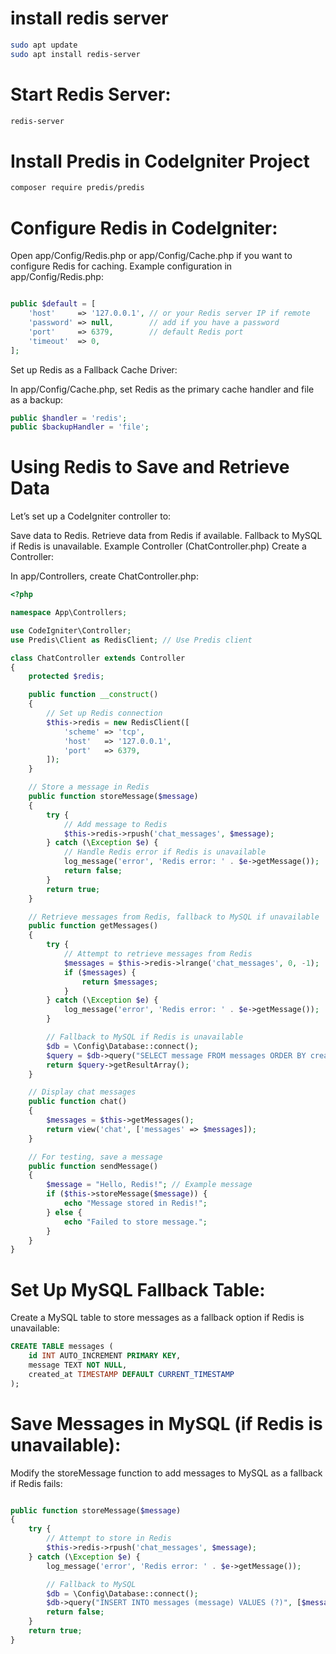 # install redis server
```bash
sudo apt update
sudo apt install redis-server
```
# Start Redis Server:
```bash
redis-server
```

# Install Predis in CodeIgniter Project
```bash
composer require predis/predis
```

# Configure Redis in CodeIgniter:

Open app/Config/Redis.php or app/Config/Cache.php if you want to configure Redis for caching.
Example configuration in app/Config/Redis.php:

```php

public $default = [
    'host'     => '127.0.0.1', // or your Redis server IP if remote
    'password' => null,        // add if you have a password
    'port'     => 6379,        // default Redis port
    'timeout'  => 0,
];
```
Set up Redis as a Fallback Cache Driver:

In app/Config/Cache.php, set Redis as the primary cache handler and file as a backup:
```php
public $handler = 'redis';
public $backupHandler = 'file';
```

# Using Redis to Save and Retrieve Data
Let’s set up a CodeIgniter controller to:

Save data to Redis.
Retrieve data from Redis if available.
Fallback to MySQL if Redis is unavailable.
Example Controller (ChatController.php)
Create a Controller:

In app/Controllers, create ChatController.php:
```php
<?php

namespace App\Controllers;

use CodeIgniter\Controller;
use Predis\Client as RedisClient; // Use Predis client

class ChatController extends Controller
{
    protected $redis;

    public function __construct()
    {
        // Set up Redis connection
        $this->redis = new RedisClient([
            'scheme' => 'tcp',
            'host'   => '127.0.0.1',
            'port'   => 6379,
        ]);
    }

    // Store a message in Redis
    public function storeMessage($message)
    {
        try {
            // Add message to Redis
            $this->redis->rpush('chat_messages', $message);
        } catch (\Exception $e) {
            // Handle Redis error if Redis is unavailable
            log_message('error', 'Redis error: ' . $e->getMessage());
            return false;
        }
        return true;
    }

    // Retrieve messages from Redis, fallback to MySQL if unavailable
    public function getMessages()
    {
        try {
            // Attempt to retrieve messages from Redis
            $messages = $this->redis->lrange('chat_messages', 0, -1);
            if ($messages) {
                return $messages;
            }
        } catch (\Exception $e) {
            log_message('error', 'Redis error: ' . $e->getMessage());
        }

        // Fallback to MySQL if Redis is unavailable
        $db = \Config\Database::connect();
        $query = $db->query("SELECT message FROM messages ORDER BY created_at DESC LIMIT 100");
        return $query->getResultArray();
    }

    // Display chat messages
    public function chat()
    {
        $messages = $this->getMessages();
        return view('chat', ['messages' => $messages]);
    }

    // For testing, save a message
    public function sendMessage()
    {
        $message = "Hello, Redis!"; // Example message
        if ($this->storeMessage($message)) {
            echo "Message stored in Redis!";
        } else {
            echo "Failed to store message.";
        }
    }
}
```
# Set Up MySQL Fallback Table:


Create a MySQL table to store messages as a fallback option if Redis is unavailable:
```sql
CREATE TABLE messages (
    id INT AUTO_INCREMENT PRIMARY KEY,
    message TEXT NOT NULL,
    created_at TIMESTAMP DEFAULT CURRENT_TIMESTAMP
);
```
# Save Messages in MySQL (if Redis is unavailable):

Modify the storeMessage function to add messages to MySQL as a fallback if Redis fails:
```php

public function storeMessage($message)
{
    try {
        // Attempt to store in Redis
        $this->redis->rpush('chat_messages', $message);
    } catch (\Exception $e) {
        log_message('error', 'Redis error: ' . $e->getMessage());

        // Fallback to MySQL
        $db = \Config\Database::connect();
        $db->query("INSERT INTO messages (message) VALUES (?)", [$message]);
        return false;
    }
    return true;
}
```
